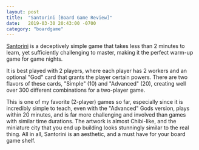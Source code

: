 ```yaml
---
layout: post
title:  "Santorini [Board Game Review]"
date:   2019-03-30 20:43:00 -0700
category: "boardgame"
---
```


[Santorini](https://boardgamegeek.com/boardgame/194655/santorini) is a deceptively simple game that takes less than 2 minutes to learn, yet sufficiently challenging to master, making it the perfect warm-up game for game nights.

It is best played with 2 players, where each player has 2 workers and an optional "God" card that grants the player certain powers. There are two flavors of these cards, "Simple" (10) and "Advanced" (20), creating well over 300 different combinations for a two-player game.

This is one of my favorite (2-player) games so far, especially since it is incredibly simple to teach, even with the "Advanced" Gods version, plays within 20 minutes, and is far more challenging and involved than games with similar time durations. The artwork is almost Chibi-like, and the miniature city that you end up building looks stunningly similar to the real thing. All in all, Santorini is an aesthetic, and a must have for your board game shelf.
